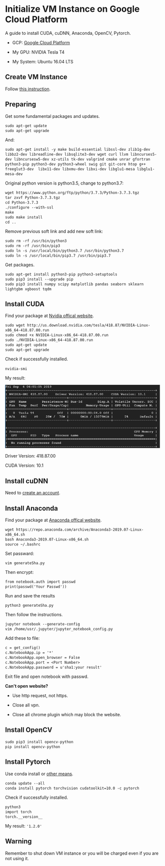# Initialize VM Instance on Google Cloud Platform

A guide to install CUDA, cuDNN, Anaconda, OpenCV, Pytorch.

* GCP: [Google Cloud Platform](https://cloud.google.com/)

* My GPU: NVIDIA Tesla T4

* My System: Ubuntu 16.04 LTS

## Create VM Instance

Follow [this instruction](https://towardsdatascience.com/running-jupyter-notebook-in-google-cloud-platform-in-15-min-61e16da34d52).

## Preparing

Get some fundamental packages and updates.
```
sudo apt-get update
sudo apt-get upgrade
```
And:
```
sudo apt-get install -y make build-essential libssl-dev zlib1g-dev libbz2-dev libreadline-dev libsqlite3-dev wget curl llvm libncurses5-dev libncursesw5-dev xz-utils tk-dev valgrind cmake unrar gfortran python3-pip python3-dev python3-wheel swig git git-core htop g++ freeglut3-dev  libx11-dev libxmu-dev libxi-dev libglu1-mesa libglu1-mesa-dev
```
Original python version is python3.5, change to python3.7:

```
wget https://www.python.org/ftp/python/3.7.3/Python-3.7.3.tgz
tar zxvf Python-3.7.3.tgz
cd Python-3.7.3
./configure --with-ssl
make
sudo make install
cd ..
```

Remove previous soft link and add new soft link:

```
sudo rm -rf /usr/bin/python3
sudo rm -rf /usr/bin/pip3
sudo ln -s /usr/local/bin/python3.7 /usr/bin/python3.7
sudo ln -s /usr/local/bin/pip3.7 /usr/bin/pip3.7
```
Get packages.
```
sudo apt-get install python3-pip python3-setuptools
sudo pip3 install --upgrade pip
sudo pip3 install numpy scipy matplotlib pandas seaborn sklearn lightgbm xgboost tqdm
```

## Install CUDA

Find your package at [Nvidia offical website](https://www.nvidia.com/Download/index.aspx).
```
sudo wget http://us.download.nvidia.com/tesla/418.87/NVIDIA-Linux-x86_64-418.87.00.run
sudo chmod +x NVIDIA-Linux-x86_64-418.87.00.run
sudo ./NVIDIA-Linux-x86_64-418.87.00.run
sudo apt-get update
sudo apt-get upgrade
```
Check if successfully installed.

`nvidia-smi`

My result:

![pic0](https://github.com/Pengchengzhi/GCP/blob/master/nvidia-smi.png)

Driver Version: 418.87.00

CUDA Version: 10.1

## Install cuDNN

Need to [create an account](https://developer.nvidia.com/cudnn).

## Install Anaconda

Find your package at [Anaconda offical website](https://www.anaconda.com/distribution/).
```
wget https://repo.anaconda.com/archive/Anaconda3-2019.07-Linux-x86_64.sh
bash Anaconda3-2019.07-Linux-x86_64.sh
source ~/.bashrc
```
Set passward:
```
vim generateSha.py
```
Then encrypt:
```
from notebook.auth import passwd
print(passwd('Your Passwd'))
```
Run and save the results
```
python3 generateSha.py
```
Then follow the instructions.
```
jupyter notebook --generate-config
vim /home/usr/.jupyter/jupyter_notebook_config.py
```
Add these to file:
```
c = get_config()
c.NotebookApp.ip = '*'
c.NotebookApp.open_browser = False
c.NotebookApp.port = <Port Number>
c.NotebookApp.password = u'sha1:your result'
```
Exit file and open notebook with passwd.

**Can't open website?**

* Use http request, not https.

* Close all vpn.

* Close all chrome plugin which may block the website.

## Install OpenCV
```
sudo pip3 install opencv-python
pip install opencv-python
```
## Install Pytorch

Use conda install or [other means](https://pytorch.org/).
```
conda update --all
conda install pytorch torchvision cudatoolkit=10.0 -c pytorch
```
Check if successfully installed.
```
python3
import torch
torch.__version__
```
My result: `'1.2.0'`

## Warning

Remember to shut down VM instance or you will be charged even if you are not using it.









